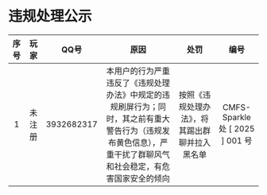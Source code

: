 # 违规处理公示

|序号|玩家| QQ号|原因|处罚|编号|
|:-:|:-:|:-:|:-:|:-:|:-:|
|1|未注册|3932682317|本用户的行为严重违反了《违规处理办法》中规定的违规刷屏行为；同时，其之前有重大警告行为（违规发布黄色信息），严重干扰了群聊风气和社会稳定，有危害国家安全的倾向|按照《违规处理办法》，将其踢出群聊并拉入黑名单|CMFS-Sparkle 处 [ 2025 ] 001 号|